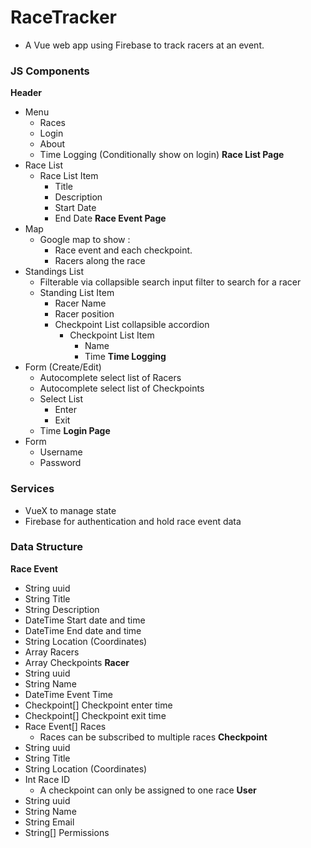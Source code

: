 # RaceTracker

* A Vue web app using Firebase to track racers at an event.

### JS Components
**Header**
* Menu
  * Races
  * Login
  * About
  * Time Logging (Conditionally show on login)
**Race List Page**
* Race List 
  * Race List Item
    * Title
    * Description
    * Start Date
    * End Date
**Race Event Page**
* Map
  * Google map to show :
    * Race event and each checkpoint.
    * Racers along the race
* Standings List
  * Filterable via collapsible search input filter to search for a racer
  * Standing List Item
    * Racer Name
    * Racer position
    * Checkpoint List collapsible accordion
      * Checkpoint List Item
        * Name
        * Time
**Time Logging**
* Form (Create/Edit)
  * Autocomplete select list of Racers
  * Autocomplete select list of Checkpoints
  * Select List
    * Enter
    * Exit
  * Time
**Login Page**
* Form
  * Username
  * Password

### Services
* VueX to manage state
* Firebase for authentication and hold race event data

### Data Structure
**Race Event**
* String uuid
* String Title
* String Description
* DateTime Start date and time
* DateTime End date and time
* String Location (Coordinates)
* Array Racers
* Array Checkpoints
**Racer**
* String uuid
* String Name
* DateTime Event Time
* Checkpoint[] Checkpoint enter time
* Checkpoint[] Checkpoint exit time
* Race Event[] Races
  * Races can be subscribed to multiple races
**Checkpoint**
* String uuid
* String Title
* String Location (Coordinates)
* Int Race ID
  * A checkpoint can only be assigned to one race
**User**
* String uuid
* String Name
* String Email
* String[] Permissions
